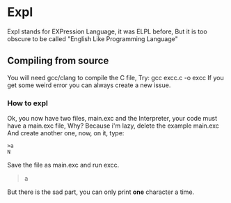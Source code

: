 # Expl

Expl stands for EXPression Language, it was ELPL before,
But it is too obscure to be called "English Like
Programming Language"


## Compiling from source
You will need gcc/clang to compile the C file,
Try: gcc excc.c -o excc
If you get some weird error you can always create 
a new issue.

### How to expl
Ok, you now have two files, main.exc and the 
Interpreter, your code must have a main.exc file,
Why? Because i'm lazy, delete the example main.exc
And create another one, now, on it, type:

    >a
    N

Save the file as main.exc and run excc.

> a

But there is the sad part, you can only print
__one__ character a time.

